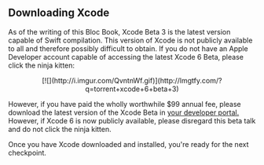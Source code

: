 ## Downloading Xcode

As of the writing of this Bloc Book, Xcode Beta 3 is the latest version capable of Swift compilation. This version of Xcode is not publicly available to all and therefore possibly difficult to obtain. If you do not have an Apple Developer account capable of accessing the latest Xcode 6 Beta, please click the ninja kitten:

<center>[![](http://i.imgur.com/QvntnWf.gif)](http://lmgtfy.com/?q=torrent+xcode+6+beta+3)</center>

However, if you have paid the wholly worthwhile $99 annual fee, please download the latest version of the Xcode Beta in [your developer portal.](https://developer.apple.com/devcenter/ios/index.action) However, if Xcode 6 is now publicly available, please disregard this beta talk and do not click the ninja kitten.

Once you have Xcode downloaded and installed, you're ready for the next checkpoint.